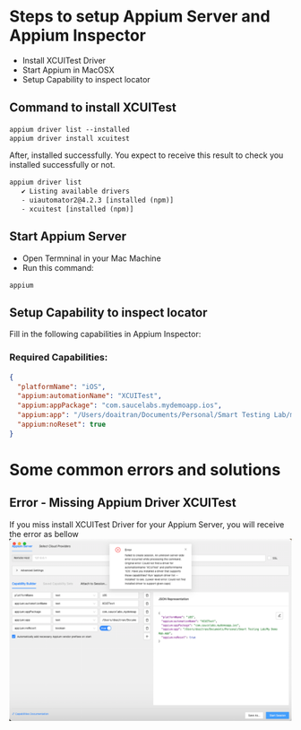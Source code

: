 # Steps to setup Appium Server and Appium Inspector
- Install XCUITest Driver
- Start Appium in MacOSX
- Setup Capability to inspect locator

## Command to install XCUITest

```
appium driver list --installed
appium driver install xcuitest
```

After, installed successfully. You expect to receive this result to check you installed successfully or not.

```
appium driver list
   ✔ Listing available drivers
   - uiautomator2@4.2.3 [installed (npm)]
   - xcuitest [installed (npm)]
```

## Start Appium Server
- Open Termninal in your Mac Machine
- Run this command:
```
appium
```

## Setup Capability to inspect locator
Fill in the following capabilities in Appium Inspector:

### Required Capabilities:
```json
{
  "platformName": "iOS",
  "appium:automationName": "XCUITest",
  "appium:appPackage": "com.saucelabs.mydemoapp.ios",
  "appium:app": "/Users/doaitran/Documents/Personal/Smart Testing Lab/mda-2.2.0-25.apk",
  "appium:noReset": true
}
```

# Some common errors and solutions

## Error - Missing Appium Driver XCUITest
If you miss install XCUITest Driver for your Appium Server, you will receive the error as bellow
![](./images/appium-inspector-error-missing-xcuitest.png)